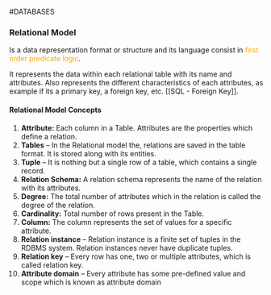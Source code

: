 #DATABASES 
### Relational Model

Is a data representation format or structure and its language consist in <span style="color:orange;">first order predicate logic</span>.

It represents the data within each relational table with its name and attributes. Also represents the different characteristics of each attributes, as example if its a primary key, a foreign key, etc. [[SQL - Foreign Key]]. 


#### Relational Model Concepts

1. **Attribute:** Each column in a Table. Attributes are the properties which define a relation.
2. **Tables** – In the Relational model the, relations are saved in the table format. It is stored along with its entities.
3. **Tuple** – It is nothing but a single row of a table, which contains a single record.
4. **Relation Schema:** A relation schema represents the name of the relation with its attributes.
5. **Degree:** The total number of attributes which in the relation is called the degree of the relation.
6. **Cardinality:** Total number of rows present in the Table.
7. **Column:** The column represents the set of values for a specific attribute.
8. **Relation instance** – Relation instance is a finite set of tuples in the RDBMS system. Relation instances never have duplicate tuples.
9. **Relation key** – Every row has one, two or multiple attributes, which is called relation key.
10. **Attribute domain** – Every attribute has some pre-defined value and scope which is known as attribute domain